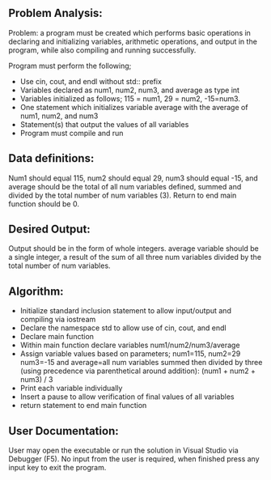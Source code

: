 <h2>Problem Analysis:</h2>
<p>Problem: a program must be created which performs basic operations in declaring and initializing variables, arithmetic operations, and output in the program, while also compiling and running successfully. </p>
<p>
  Program must perform the following;
</p>
<ul>
  <li>Use cin, cout, and endl without std:: prefix</li>	
  <li>Variables declared as num1, num2, num3, and average as type int</li>
  <li>Variables initialized as follows; 115 = num1, 29 = num2, -15=num3.</li>
  <li>One statement which initializes variable average with the average of num1, num2, and num3</li>
  <li>Statement(s) that output the values of all variables</li>
  <li>Program must compile and run</li>
</ul>

<h2>Data definitions:</h2>
<p>Num1 should equal 115, num2 should equal 29, num3 should equal -15, and average should be the total of all num variables defined, summed and divided by the total number of num variables (3). Return to end main function should be 0.</p>
<h2>Desired Output:</h2>
<p>Output should be in the form of whole integers. average variable should be a single integer, a result of the sum of all three num variables divided by the total number of num variables. </p>

<h2>Algorithm:</h2>
<ul>
  <li>Initialize standard inclusion statement to allow input/output and compiling via iostream</li>
<li>Declare the namespace std to allow use of cin, cout, and endl</li>
<li>Declare main function</li>
<li>Within main function declare variables num1/num2/num3/average</li>
<li>Assign variable values based on parameters; num1=115, num2=29 num3=-15 and average=all num variables summed then divided by three (using precedence via parenthetical around addition): (num1 + num2 + num3) / 3</li>
<li>Print each variable individually</li>
<li>Insert a pause to allow verification of final values of all variables</li>
<li>return statement to end main function</li>
</ul>

<h2>User Documentation:</h2>
<p>User may open the executable or run the solution in Visual Studio via Debugger (F5). No input from the user is required, when finished press any input key to exit the program.</p>

